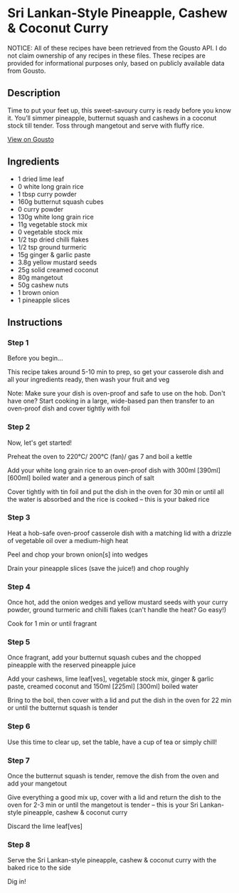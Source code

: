 # Sri Lankan-Style Pineapple, Cashew & Coconut Curry

NOTICE: All of these recipes have been retrieved from the Gousto API. I do not claim ownership of any recipes in these files. These recipes are provided for informational purposes only, based on publicly available data from Gousto.

## Description

Time to put your feet up, this sweet-savoury curry is ready before you know it. You’ll simmer pineapple, butternut squash and cashews in a coconut stock till tender. Toss through mangetout and serve with fluffy rice.

[View on Gousto](https://www.gousto.co.uk/recipes/cookbook/sri-lankan-style-pineapple-cashew-coconut-curry)

## Ingredients

- 1 dried lime leaf
- 0 white long grain rice
- 1 tbsp curry powder 
- 160g butternut squash cubes
- 0 curry powder
- 130g white long grain rice
- 11g vegetable stock mix
- 0 vegetable stock mix
- 1/2 tsp dried chilli flakes
- 1/2 tsp ground turmeric
- 15g ginger & garlic paste
- 3.8g yellow mustard seeds
- 25g solid creamed coconut
- 80g mangetout
- 50g cashew nuts
- 1 brown onion
- 1 pineapple slices

## Instructions


### Step 1

Before you begin...

This recipe takes around 5-10 min to prep, so get your casserole dish and all your ingredients ready, then wash your fruit and veg

Note: Make sure your dish is oven-proof and safe to use on the hob. Don't have one? Start cooking in a large, wide-based pan then transfer to an oven-proof dish and cover tightly with foil


### Step 2

Now, let's get started!

Preheat the oven to 220°C/ 200°C (fan)/ gas 7 and boil a kettle

Add your white long grain rice to an oven-proof dish with 300ml <span class="text-purple">[390ml]</span> <span class="text-danger">[600ml] </span>boiled water and a generous pinch of salt

Cover tightly with tin foil and put the dish in the oven for 30 min or until all the water is absorbed and the rice is cooked – this is your baked rice


### Step 3

Heat a hob-safe oven-proof casserole dish with a matching lid with a drizzle of vegetable oil over a medium-high heat

Peel and chop your brown onion[s] into wedges

Drain your pineapple slices (save the juice!) and chop roughly


### Step 4

Once hot, add the onion wedges and yellow mustard seeds with your curry powder, ground turmeric and chilli flakes (can't handle the heat? Go easy!)

Cook for 1 min or until fragrant


### Step 5

Once fragrant, add your butternut squash cubes and the chopped pineapple with the reserved pineapple juice

Add your cashews, lime leaf[ves], vegetable stock mix, ginger & garlic paste, creamed coconut and 150ml <span class="text-purple">[225ml]<span class="text-danger"> </span>[300ml] </span>boiled water

Bring to the boil, then cover with a lid and put the dish in the oven for 22 min or until the butternut squash is tender


### Step 6

Use this time to clear up, set the table, have a cup of tea or simply chill!


### Step 7

Once the butternut squash is tender, remove the dish from the oven and add your mangetout

Give everything a good mix up, cover with a lid and return the dish to the oven for 2-3 min or until the mangetout is tender – this is your Sri Lankan-style pineapple, cashew & coconut curry

Discard the lime leaf[ves]

### Step 8

Serve the Sri Lankan-style pineapple, cashew & coconut curry with the baked rice to the side

Dig in!

